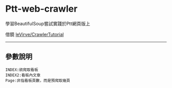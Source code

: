 # Ptt-web-crawler
學習BeautifulSoup嘗試實踐於Ptt網頁版上  

借鏡 [leVirve/CrawlerTutorial](https://github.com/leVirve/CrawlerTutorial)  

---
## 參數說明
```
INDEX:欲爬取看板
INDEX2:看板內文章
Page:非指看板頁數，而是預爬取幾頁
```